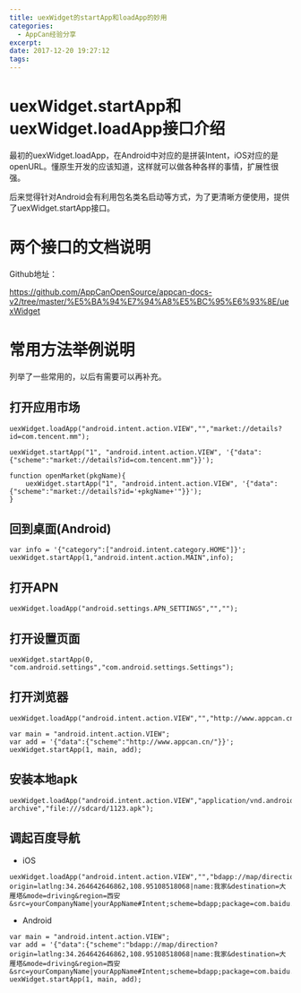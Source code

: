 ```yaml
---
title: uexWidget的startApp和loadApp的妙用
categories: 
  - AppCan经验分享
excerpt: 
date: 2017-12-20 19:27:12
tags: 
---
```


# uexWidget.startApp和uexWidget.loadApp接口介绍

最初的uexWidget.loadApp，在Android中对应的是拼装Intent，iOS对应的是openURL。懂原生开发的应该知道，这样就可以做各种各样的事情，扩展性很强。

后来觉得针对Android会有利用包名类名启动等方式，为了更清晰方便使用，提供了uexWidget.startApp接口。

# 两个接口的文档说明

Github地址：

https://github.com/AppCanOpenSource/appcan-docs-v2/tree/master/%E5%BA%94%E7%94%A8%E5%BC%95%E6%93%8E/uexWidget

# 常用方法举例说明

列举了一些常用的，以后有需要可以再补充。

## 打开应用市场

```
uexWidget.loadApp("android.intent.action.VIEW","","market://details?id=com.tencent.mm");

uexWidget.startApp("1", "android.intent.action.VIEW", '{"data":{"scheme":"market://details?id=com.tencent.mm"}}');

function openMarket(pkgName){
    uexWidget.startApp("1", "android.intent.action.VIEW", '{"data":{"scheme":"market://details?id='+pkgName+'"}}');
}
```

## 回到桌面(Android)

```
var info = '{"category":["android.intent.category.HOME"]}';
uexWidget.startApp(1,"android.intent.action.MAIN",info);
```

## 打开APN

```
uexWidget.loadApp("android.settings.APN_SETTINGS","","");
```
## 打开设置页面

```
uexWidget.startApp(0, "com.android.settings","com.android.settings.Settings");
```

## 打开浏览器

```
uexWidget.loadApp("android.intent.action.VIEW","","http://www.appcan.cn");

var main = "android.intent.action.VIEW";
var add = '{"data":{"scheme":"http://www.appcan.cn/"}}';
uexWidget.startApp(1, main, add);
```

## 安装本地apk

```
uexWidget.loadApp("android.intent.action.VIEW","application/vnd.android.package-archive","file:///sdcard/1123.apk");
```

## 调起百度导航

- iOS

```
uexWidget.loadApp("android.intent.action.VIEW","","bdapp://map/direction?origin=latlng:34.264642646862,108.95108518068|name:我家&destination=大雁塔&mode=driving&region=西安&src=yourCompanyName|yourAppName#Intent;scheme=bdapp;package=com.baidu.BaiduMap;end");
```

- Android

```
var main = "android.intent.action.VIEW";
var add = '{"data":{"scheme":"bdapp://map/direction?origin=latlng:34.264642646862,108.95108518068|name:我家&destination=大雁塔&mode=driving&region=西安&src=yourCompanyName|yourAppName#Intent;scheme=bdapp;package=com.baidu.BaiduMap;end"}}';
uexWidget.startApp(1, main, add);
```


